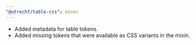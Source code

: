 ```yaml
---
"@utrecht/table-css": minor
---
```


- Added metadata for table tokens.
- Added missing tokens that were available as CSS variants in the mixin.
